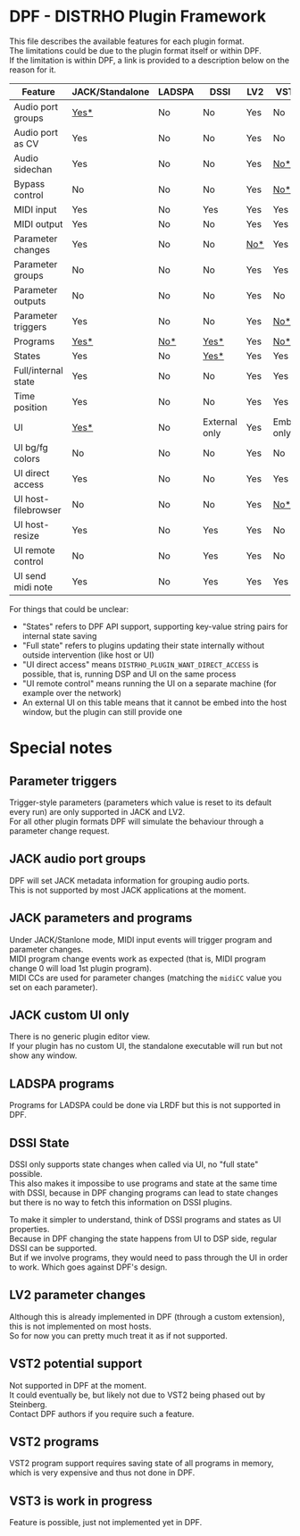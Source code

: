 # DPF - DISTRHO Plugin Framework

This file describes the available features for each plugin format.  
The limitations could be due to the plugin format itself or within DPF.  
If the limitation is within DPF, a link is provided to a description below on the reason for it.

| Feature             | JACK/Standalone                       | LADSPA                  | DSSI                | LV2                           | VST2                           | VST3                             |
|---------------------|---------------------------------------|-------------------------|---------------------|-------------------------------|--------------------------------|----------------------------------|
| Audio port groups   | [Yes*](#jack-audio-port-groups)       | No                      | No                  | Yes                           | No                             | [No*](#vst3-is-work-in-progress) |
| Audio port as CV    | Yes                                   | No                      | No                  | Yes                           | No                             | [No*](#vst3-is-work-in-progress) |
| Audio sidechan      | Yes                                   | No                      | No                  | Yes                           | [No*](#vst2-potential-support) | [No*](#vst3-is-work-in-progress) |
| Bypass control      | No                                    | No                      | No                  | Yes                           | [No*](#vst2-potential-support) | [No*](#vst3-is-work-in-progress) |
| MIDI input          | Yes                                   | No                      | Yes                 | Yes                           | Yes                            | Yes                              |
| MIDI output         | Yes                                   | No                      | No                  | Yes                           | Yes                            | Yes                              |
| Parameter changes   | Yes                                   | No                      | No                  | [No*](#lv2-parameter-changes) | Yes                            | Yes                              |
| Parameter groups    | No                                    | No                      | No                  | Yes                           | Yes                            | [No*](#vst3-is-work-in-progress) |
| Parameter outputs   | No                                    | No                      | No                  | Yes                           | No                             | [No*](#vst3-is-work-in-progress) |
| Parameter triggers  | Yes                                   | No                      | No                  | Yes                           | [No*](#parameter-triggers)     | [No*](#parameter-triggers)       |
| Programs            | [Yes*](#jack-parameters-and-programs) | [No*](#ladspa-programs) | [Yes*](#dssi-state) | Yes                           | [No*](#vst2-programs)          | Yes                              |
| States              | Yes                                   | No                      | [Yes*](#dssi-state) | Yes                           | Yes                            | Yes                              |
| Full/internal state | Yes                                   | No                      | No                  | Yes                           | Yes                            | Yes                              |
| Time position       | Yes                                   | No                      | No                  | Yes                           | Yes                            | Yes                              |
| UI                  | [Yes*](#jack-custom-ui-only)          | No                      | External only       | Yes                           | Embed only                     | Embed only                       |
| UI bg/fg colors     | No                                    | No                      | No                  | Yes                           | No                             | No?                              |
| UI direct access    | Yes                                   | No                      | No                  | Yes                           | Yes                            | Yes                              |
| UI host-filebrowser | No                                    | No                      | No                  | Yes                           | [No*](#vst2-potential-support) | [No*](#vst3-is-work-in-progress) |
| UI host-resize      | Yes                                   | No                      | Yes                 | Yes                           | No                             | [No*](#vst3-is-work-in-progress) |
| UI remote control   | No                                    | No                      | Yes                 | Yes                           | No                             | Yes                              |
| UI send midi note   | Yes                                   | No                      | Yes                 | Yes                           | Yes                            | Yes                              |

For things that could be unclear:

- "States" refers to DPF API support, supporting key-value string pairs for internal state saving
- "Full state" refers to plugins updating their state internally without outside intervention (like host or UI)
- "UI direct access" means `DISTRHO_PLUGIN_WANT_DIRECT_ACCESS` is possible, that is, running DSP and UI on the same process
- "UI remote control" means running the UI on a separate machine (for example over the network)
- An external UI on this table means that it cannot be embed into the host window, but the plugin can still provide one

# Special notes

## Parameter triggers

Trigger-style parameters (parameters which value is reset to its default every run) are only supported in JACK and LV2.  
For all other plugin formats DPF will simulate the behaviour through a parameter change request.

## JACK audio port groups

DPF will set JACK metadata information for grouping audio ports.  
This is not supported by most JACK applications at the moment.

## JACK parameters and programs

Under JACK/Stanlone mode, MIDI input events will trigger program and parameter changes.  
MIDI program change events work as expected (that is, MIDI program change 0 will load 1st plugin program).  
MIDI CCs are used for parameter changes (matching the `midiCC` value you set on each parameter).

## JACK custom UI only

There is no generic plugin editor view.  
If your plugin has no custom UI, the standalone executable will run but not show any window.

## LADSPA programs

Programs for LADSPA could be done via LRDF but this is not supported in DPF.

## DSSI State

DSSI only supports state changes when called via UI, no "full state" possible.  
This also makes it impossibe to use programs and state at the same time with DSSI,
because in DPF changing programs can lead to state changes but there is no way to fetch this information on DSSI plugins.

To make it simpler to understand, think of DSSI programs and states as UI properties.  
Because in DPF changing the state happens from UI to DSP side, regular DSSI can be supported.  
But if we involve programs, they would need to pass through the UI in order to work. Which goes against DPF's design.

## LV2 parameter changes

Although this is already implemented in DPF (through a custom extension), this is not implemented on most hosts.  
So for now you can pretty much treat it as if not supported.

## VST2 potential support

Not supported in DPF at the moment.  
It could eventually be, but likely not due to VST2 being phased out by Steinberg.  
Contact DPF authors if you require such a feature.

## VST2 programs

VST2 program support requires saving state of all programs in memory, which is very expensive and thus not done in DPF.

## VST3 is work in progress

Feature is possible, just not implemented yet in DPF.
